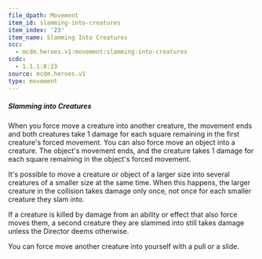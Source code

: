 ```yaml
---
file_dpath: Movement
item_id: slamming-into-creatures
item_index: '23'
item_name: Slamming Into Creatures
scc:
  - mcdm.heroes.v1:movement:slamming-into-creatures
scdc:
  - 1.1.1:8:23
source: mcdm.heroes.v1
type: movement
---
```


##### Slamming into Creatures

When you force move a creature into another creature, the movement ends and both creatures take 1 damage for each square remaining in the first creature's forced movement. You can also force move an object into a creature. The object's movement ends, and the creature takes 1 damage for each square remaining in the object's forced movement.

It's possible to move a creature or object of a larger size into several creatures of a smaller size at the same time. When this happens, the larger creature in the collision takes damage only once, not once for each smaller creature they slam into.

If a creature is killed by damage from an ability or effect that also force moves them, a second creature they are slammed into still takes damage unless the Director deems otherwise.

You can force move another creature into yourself with a pull or a slide.
